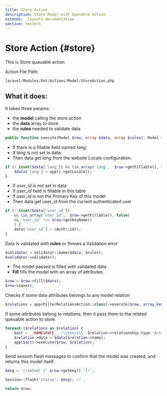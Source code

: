 ```yaml
---
title: Store Action
description: Store Model with Queuable Action
extends: _layouts.documentation
section: content
---
```

# Store Action {#store}

This is Store quauable action

Action File Path:

```php
laravel/Modules/Xot/Actions/Model/StoreAction.php
```

## What it does:

It takes three params:

* the **model** calling the store action
* the **data** array to store
*  the **rules** needed to validate data

```php
public function execute(Model $row, array $data, array $rules): Model {
```

* If there is a fillable field named *lang*;
* If *lang* is not set in data;
* Then data get *lang* from the website Locale configuration.

```php
if (! isset($data['lang']) && \in_array('lang',  $row->getFillable(), false)) {
    $data['lang'] = app()->getLocale();
}
```

* If *user_id* is not set in data
* If *user_id* field is fillable in this table
* if *user_id* is not the Primary Key of this model
* Then data get user_id from the current authenticated user

```php
if (! isset($data['user_id'])
    && \in_array('user_id',  $row->getFillable(), false)
    && 'user_id' !== $row->getKeyName()
    ) {
    data['user_id'] = \Auth::id();
}
```

Data is validated with **rules** or throws a Validation error

```php
$validator = Validator::make($data, $rules);
$validator->validate();
```

* The model passed is filled with validated data
* **Fill** fills the model with an array of attributes.

```php
$row = $row->fill($data);
$row->save();
```

Checks if some data attributes belongs to any model relation

```php
$relations = app(FilterRelationsAction::class)->execute($row, array_keys($data));
```

If some attributes belong to relations, then it pass them to the related queuable action to store.

```php
foreach ($relations as $relation) {
    $act = __NAMESPACE__.'\\Store\\'.$relation->relationship_type.'Action';
    $relation->data = $data[$relation->name];
    app($act)->execute($row, $relation);
}
```

Send session flash messages to confirm that the model was created, and returns this model itself.

```php
$msg = 'created! ['.$row->getKey().']!';

Session::flash('status', $msg); // .

return $row;
```